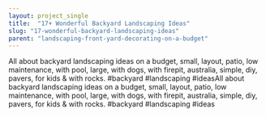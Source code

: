 ```yaml
---
layout: project_single
title:  "17+ Wonderful Backyard Landscaping Ideas"
slug: "17-wonderful-backyard-landscaping-ideas"
parent: "landscaping-front-yard-decorating-on-a-budget"
---
```

All about backyard landscaping ideas on a budget, small, layout, patio, low maintenance, with pool, large, with dogs, with firepit, australia, simple, diy, pavers, for kids & with rocks. #backyard #landscaping #ideasAll about backyard landscaping ideas on a budget, small, layout, patio, low maintenance, with pool, large, with dogs, with firepit, australia, simple, diy, pavers, for kids & with rocks. #backyard #landscaping #ideas